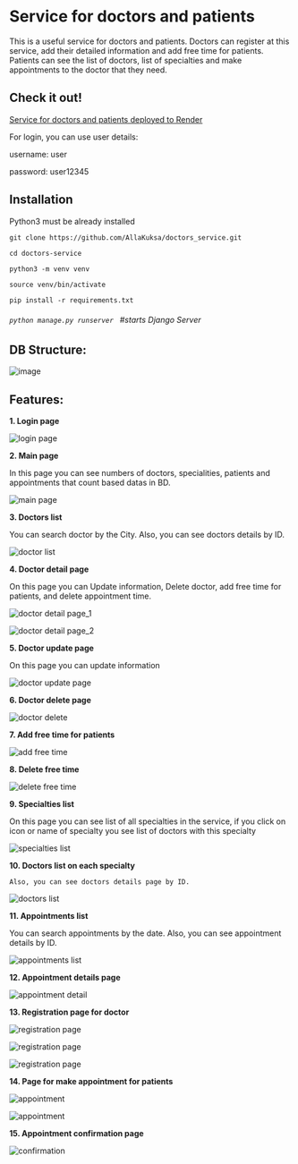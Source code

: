 # Service for doctors and patients

This is a useful service for doctors and patients.
Doctors can register at this service, add their detailed information and add free time for patients.
Patients can see the list of doctors, list of specialties and make appointments to the doctor that they need.

## Check it out!

 [Service for doctors and patients deployed to Render](https://doctors-and-patients-service.onrender.com)

For login, you can use user details:

username: user

password: user12345

## Installation

Python3 must be already installed

  ```git clone https://github.com/AllaKuksa/doctors_service.git```

  ```cd doctors-service```

  ```python3 -m venv venv```

  ```source venv/bin/activate```

  ```pip install -r requirements.txt```  
  
######   ```python manage.py runserver ``` #starts Django Server

## DB Structure:

![image](https://raw.githubusercontent.com/AllaKuksa/doctors_service/main/Untitled%20Diagram.jpg)

## Features:


**1. Login page**

![login page](https://raw.githubusercontent.com/AllaKuksa/doctors_service/main/2_Login%20page.png)


**2. Main page**
   
   In this page you can see numbers of doctors, specialities, patients and appointments that count based datas in BD.

![main page](https://raw.githubusercontent.com/AllaKuksa/doctors_service/main/1_Main%20page.png)

**3. Doctors list**

   You can search doctor by the City. Also, you can see doctors details by ID.

![doctor list](https://raw.githubusercontent.com/AllaKuksa/doctors_service/main/3_Doctor%20list.png)

**4. Doctor detail page**

   On this page you can Update information, Delete doctor, add free time for patients, and delete appointment time. 

![doctor detail page_1](https://raw.githubusercontent.com/AllaKuksa/doctors_service/main/9_Doctor_details_1.png)

![doctor detail page_2](https://raw.githubusercontent.com/AllaKuksa/doctors_service/main/9_Doctor_details_2.png)

**5. Doctor update page**

   On this page you can update information

![doctor update page](https://raw.githubusercontent.com/AllaKuksa/doctors_service/main/12_Update%20doctor%20details.png)

**6. Doctor delete page**

![doctor delete](https://raw.githubusercontent.com/AllaKuksa/doctors_service/main/13_Delete%20doctor.png)

**7. Add free time for patients**

![add free time](https://raw.githubusercontent.com/AllaKuksa/doctors_service/main/10_Add%20free%20time%20for%20doctor.png)

**8. Delete free time**

![delete free time](https://raw.githubusercontent.com/AllaKuksa/doctors_service/main/11_Deleted_free_appointment.png)

**9. Specialties list**

   On this page you can see list of all specialties in the service, if you click on icon or name of specialty you see list of doctors with this specialty

![specialties list](https://raw.githubusercontent.com/AllaKuksa/doctors_service/main/4_Specialties%20list.png)

**10. **Doctors list on each specialty****

    Also, you can see doctors details page by ID.

![doctors list](https://raw.githubusercontent.com/AllaKuksa/doctors_service/main/5_List%20of%20doctors%20in%20specialty.png)

**11. **Appointments list****

   You can search appointments by the date. Also, you can see appointment details by ID.

![appointments list](https://raw.githubusercontent.com/AllaKuksa/doctors_service/main/6_Appointments%20List.png)

**12. Appointment details page**

![appointment detail](https://raw.githubusercontent.com/AllaKuksa/doctors_service/main/7_Appoitments%20Detail.png)

**13. Registration page for doctor**

![registration page](https://raw.githubusercontent.com/AllaKuksa/doctors_service/main/8_Registration%20for%20doctor_1.png)

![registration page](https://raw.githubusercontent.com/AllaKuksa/doctors_service/main/8_Registration%20for%20doctor_2.png)

![registration page](https://raw.githubusercontent.com/AllaKuksa/doctors_service/main/8_Registration%20for%20doctor_3.png)

**14. Page for make appointment for patients**

![appointment](https://raw.githubusercontent.com/AllaKuksa/doctors_service/main/14_Appointment_for_patients.png)

![appointment](https://raw.githubusercontent.com/AllaKuksa/doctors_service/main/14_Appointment_for_patients_2.png)

**15. Appointment confirmation page**

![confirmation](https://raw.githubusercontent.com/AllaKuksa/doctors_service/main/15_Appointment%20confirmation.png)
